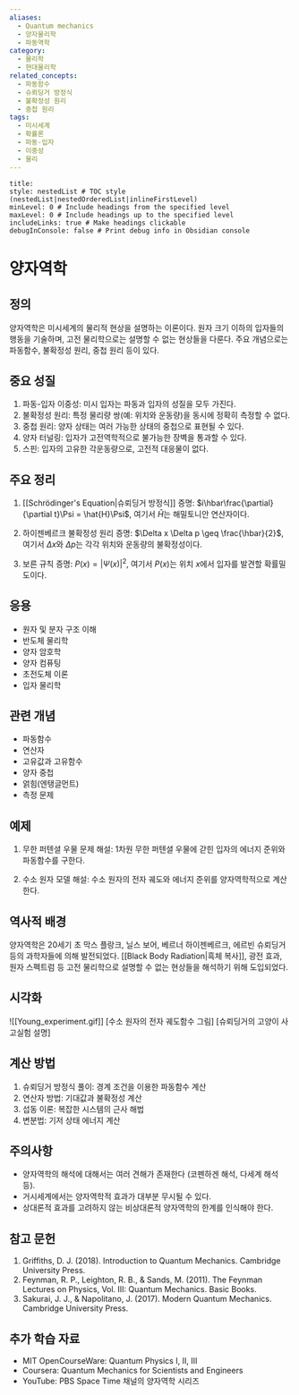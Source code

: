 ```yaml
---
aliases:
  - Quantum mechanics
  - 양자물리학
  - 파동역학
category:
  - 물리학
  - 현대물리학
related_concepts:
  - 파동함수
  - 슈뢰딩거 방정식
  - 불확정성 원리
  - 중첩 원리
tags:
  - 미시세계
  - 확률론
  - 파동-입자
  - 이중성
  - 물리
---
```


```table-of-contents
title: 
style: nestedList # TOC style (nestedList|nestedOrderedList|inlineFirstLevel)
minLevel: 0 # Include headings from the specified level
maxLevel: 0 # Include headings up to the specified level
includeLinks: true # Make headings clickable
debugInConsole: false # Print debug info in Obsidian console
```
# 양자역학

## 정의

양자역학은 미시세계의 물리적 현상을 설명하는 이론이다. 원자 크기 이하의 입자들의 행동을 기술하며, 고전 물리학으로는 설명할 수 없는 현상들을 다룬다. 주요 개념으로는 파동함수, 불확정성 원리, 중첩 원리 등이 있다.

## 중요 성질

1. 파동-입자 이중성: 미시 입자는 파동과 입자의 성질을 모두 가진다.
2. 불확정성 원리: 특정 물리량 쌍(예: 위치와 운동량)을 동시에 정확히 측정할 수 없다.
3. 중첩 원리: 양자 상태는 여러 가능한 상태의 중첩으로 표현될 수 있다.
4. 양자 터널링: 입자가 고전역학적으로 불가능한 장벽을 통과할 수 있다.
5. 스핀: 입자의 고유한 각운동량으로, 고전적 대응물이 없다.

## 주요 정리

1. [[Schrödinger's Equation|슈뢰딩거 방정식]]
   증명: $i\hbar\frac{\partial}{\partial t}\Psi = \hat{H}\Psi$, 여기서 $\hat{H}$는 해밀토니안 연산자이다.

2. 하이젠베르크 불확정성 원리
   증명: $\Delta x \Delta p \geq \frac{\hbar}{2}$, 여기서 $\Delta x$와 $\Delta p$는 각각 위치와 운동량의 불확정성이다.

3. 보른 규칙
   증명: $P(x) = |\Psi(x)|^2$, 여기서 $P(x)$는 위치 $x$에서 입자를 발견할 확률밀도이다.

## 응용

- 원자 및 분자 구조 이해
- 반도체 물리학
- 양자 암호학
- 양자 컴퓨팅
- 초전도체 이론
- 입자 물리학

## 관련 개념

- 파동함수
- 연산자
- 고유값과 고유함수
- 양자 중첩
- 얽힘(엔탱글먼트)
- 측정 문제

## 예제

1. 무한 퍼텐셜 우물 문제
   해설: 1차원 무한 퍼텐셜 우물에 갇힌 입자의 에너지 준위와 파동함수를 구한다.

2. 수소 원자 모델
   해설: 수소 원자의 전자 궤도와 에너지 준위를 양자역학적으로 계산한다.

## 역사적 배경

양자역학은 20세기 초 막스 플랑크, 닐스 보어, 베르너 하이젠베르크, 에르빈 슈뢰딩거 등의 과학자들에 의해 발전되었다. [[Black Body Radiation|흑체 복사]], 광전 효과, 원자 스펙트럼 등 고전 물리학으로 설명할 수 없는 현상들을 해석하기 위해 도입되었다.

## 시각화

![[Young_experiment.gif]]
[수소 원자의 전자 궤도함수 그림]
[슈뢰딩거의 고양이 사고실험 설명]

## 계산 방법

1. 슈뢰딩거 방정식 풀이: 경계 조건을 이용한 파동함수 계산
2. 연산자 방법: 기대값과 불확정성 계산
3. 섭동 이론: 복잡한 시스템의 근사 해법
4. 변분법: 기저 상태 에너지 계산

## 주의사항

- 양자역학의 해석에 대해서는 여러 견해가 존재한다 (코펜하겐 해석, 다세계 해석 등).
- 거시세계에서는 양자역학적 효과가 대부분 무시될 수 있다.
- 상대론적 효과를 고려하지 않는 비상대론적 양자역학의 한계를 인식해야 한다.

## 참고 문헌

1. Griffiths, D. J. (2018). Introduction to Quantum Mechanics. Cambridge University Press.
2. Feynman, R. P., Leighton, R. B., & Sands, M. (2011). The Feynman Lectures on Physics, Vol. III: Quantum Mechanics. Basic Books.
3. Sakurai, J. J., & Napolitano, J. (2017). Modern Quantum Mechanics. Cambridge University Press.

## 추가 학습 자료

- MIT OpenCourseWare: Quantum Physics I, II, III
- Coursera: Quantum Mechanics for Scientists and Engineers
- YouTube: PBS Space Time 채널의 양자역학 시리즈